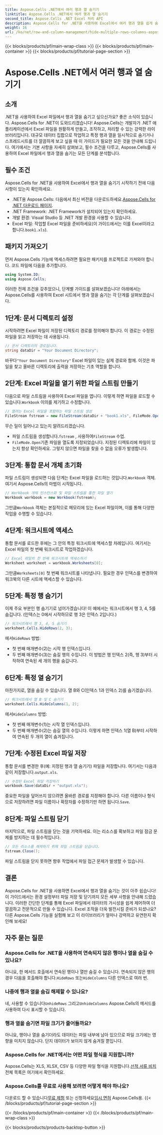 ```yaml
---
title: Aspose.Cells .NET에서 여러 행과 열 숨기기
linktitle: Aspose.Cells .NET에서 여러 행과 열 숨기기
second_title: Aspose.Cells .NET Excel 처리 API
description: Aspose.Cells for .NET을 사용하여 Excel에서 여러 행과 열을 쉽게 숨기는 방법을 알아보세요. 이 단계별 가이드를 따라 매끄러운 Excel 조작을 하세요.
weight: 16
url: /ko/net/row-and-column-management/hide-multiple-rows-columns-aspose-cells/
---
```


{{< blocks/products/pf/main-wrap-class >}}
{{< blocks/products/pf/main-container >}}
{{< blocks/products/pf/tutorial-page-section >}}

# Aspose.Cells .NET에서 여러 행과 열 숨기기

## 소개
.NET을 사용하여 Excel 파일에서 행과 열을 숨기고 싶으신가요? 좋은 소식이 있습니다. Aspose.Cells for .NET이 도와드리겠습니다! Aspose.Cells는 개발자가 .NET 애플리케이션에서 Excel 파일을 원활하게 만들고, 조작하고, 처리할 수 있는 강력한 라이브러리입니다. 대규모 데이터 집합으로 작업하고 특정 행과 열을 일시적으로 숨기거나 스프레드시트를 더 깔끔하게 보고 싶을 때 이 가이드가 필요한 모든 것을 안내해 드립니다. 여기에서는 기본 사항을 자세히 살펴보고, 필수 조건을 다루고, Aspose.Cells를 사용하여 Excel 파일에서 행과 열을 숨기는 모든 단계를 분석합니다.
## 필수 조건
Aspose.Cells for .NET을 사용하여 Excel에서 행과 열을 숨기기 시작하기 전에 다음 사항이 있는지 확인하세요.
-  .NET용 Aspose.Cells: 다음에서 최신 버전을 다운로드하세요.[Aspose.Cells for .NET 다운로드 페이지](https://releases.aspose.com/cells/net/).
- .NET Framework: .NET Framework가 설치되어 있는지 확인하세요.
- 개발 환경: Visual Studio 등 .NET 개발 환경을 사용할 수 있습니다.
- Excel 파일: 작업할 Excel 파일을 준비하세요(이 가이드에서는 이를 Excel이라고 합니다.`book1.xls`).
## 패키지 가져오기
먼저 Aspose.Cells 기능에 액세스하려면 필요한 패키지를 프로젝트로 가져와야 합니다. 코드 파일에 다음을 추가합니다.
```csharp
using System.IO;
using Aspose.Cells;
```
이러한 전제 조건을 갖추었으니, 단계별 가이드를 살펴보겠습니다!
아래에서는 Aspose.Cells를 사용하여 Excel 시트에서 행과 열을 숨기는 각 단계를 살펴보겠습니다.
## 1단계: 문서 디렉토리 설정
시작하려면 Excel 파일이 저장된 디렉토리 경로를 정의해야 합니다. 이 경로는 수정된 파일을 읽고 저장하는 데 사용됩니다.
```csharp
// 문서 디렉토리의 경로입니다.
string dataDir = "Your Document Directory";
```
 바꾸다`"Your Document Directory"` Excel 파일이 있는 실제 경로와 함께. 이것은 파일을 찾고 올바른 디렉토리에 출력을 저장하는 기초 역할을 합니다.
## 2단계: Excel 파일을 열기 위한 파일 스트림 만들기
 다음으로 파일 스트림을 사용하여 Excel 파일을 엽니다. 이렇게 하면 파일을 로드할 수 있습니다.`Workbook` 이의를 제기하고 수정합니다.
```csharp
// 열려는 Excel 파일을 포함하는 파일 스트림 생성
FileStream fstream = new FileStream(dataDir + "book1.xls", FileMode.Open);
```
무슨 일이 일어나고 있는지 알려드리겠습니다.
-  파일 스트림을 생성합니다.`fstream` , 사용하여`FileStream` 수업.
- `FileMode.Open`기존 파일을 열도록 지정되었습니다.
지정된 디렉토리에 파일이 있는지 항상 확인하세요. 그렇지 않으면 파일을 찾을 수 없음 오류가 발생합니다.
## 3단계: 통합 문서 개체 초기화
 파일 스트림이 생성되면 다음 단계는 Excel 파일을 로드하는 것입니다.`Workbook` 객체. 여기서 Aspose.Cells의 마법이 시작됩니다.
```csharp
// Workbook 개체 인스턴스화 및 파일 스트림을 통한 파일 열기
Workbook workbook = new Workbook(fstream);
```
 그만큼`Workbook` 객체는 본질적으로 메모리에 있는 Excel 파일이며, 이를 통해 다양한 작업을 수행할 수 있습니다.
## 4단계: 워크시트에 액세스
통합 문서를 로드한 후에는 그 안의 특정 워크시트에 액세스할 차례입니다. 여기서는 Excel 파일의 첫 번째 워크시트로 작업하겠습니다.
```csharp
// Excel 파일의 첫 번째 워크시트에 액세스하기
Worksheet worksheet = workbook.Worksheets[0];
```
 그만큼`Worksheets[0]` 첫 번째 워크시트를 나타냅니다. 필요한 경우 인덱스를 변경하여 워크북의 다른 시트에 액세스할 수 있습니다.
## 5단계: 특정 행 숨기기
이제 주요 부분인 행 숨기기로 넘어가겠습니다! 이 예에서는 워크시트에서 행 3, 4, 5를 숨깁니다. (인덱스는 0에서 시작하므로 행 3은 인덱스 2입니다.)
```csharp
// 워크시트에서 행 3, 4, 5 숨기기
worksheet.Cells.HideRows(2, 3);
```
 에서`HideRows` 방법:
- 첫 번째 매개변수(2)는 시작 행 인덱스입니다.
- 두 번째 매개변수(3)는 숨길 행의 수입니다.
이 방법은 행 인덱스 2(즉, 행 3)부터 시작하여 연속된 세 개의 행을 숨깁니다.
## 6단계: 특정 열 숨기기
마찬가지로, 열을 숨길 수 있습니다. 열 B와 C(인덱스 1과 인덱스 2)를 숨기겠습니다.
```csharp
// 워크시트에서 열 B 및 C 숨기기
worksheet.Cells.HideColumns(1, 2);
```
 에서`HideColumns` 방법:
- 첫 번째 매개변수(1)는 시작 열 인덱스입니다.
- 두 번째 매개변수(2)는 숨길 열의 수입니다.
이렇게 하면 인덱스 1(열 B)부터 시작하여 연속된 두 개의 열이 숨겨집니다.
## 7단계: 수정된 Excel 파일 저장
 통합 문서를 변경한 후(예: 지정된 행과 열 숨기기) 파일을 저장합니다. 여기서는 다음과 같이 저장합니다.`output.xls`.
```csharp
// 수정된 Excel 파일 저장하기
workbook.Save(dataDir + "output.xls");
```
 중요한 파일을 덮어쓰지 않으려면 올바른 경로를 지정해야 합니다. 다른 이름이나 형식으로 저장하려면 파일 이름이나 확장자를 수정하기만 하면 됩니다.`Save`.
## 8단계: 파일 스트림 닫기
마지막으로, 파일 스트림을 닫는 것을 기억하세요. 이는 리소스를 확보하고 파일 잠금 문제를 방지하는 데 필수적입니다.
```csharp
// 모든 리소스를 해제하기 위해 파일 스트림을 닫습니다.
fstream.Close();
```
파일 스트림을 닫지 못하면 향후 작업에서 파일 접근 문제가 발생할 수 있습니다.
## 결론
Aspose.Cells for .NET을 사용하면 Excel에서 행과 열을 숨기는 것이 아주 쉽습니다! 이 가이드에서는 환경 설정부터 파일 저장 및 닫기까지 모든 세부 사항을 안내해 드렸습니다. 이러한 간단한 단계를 통해 Excel 파일에서 데이터의 가시성을 쉽게 제어하여 더 깔끔하고 전문적으로 만들 수 있습니다. Excel 조작을 더욱 발전시킬 준비가 되셨나요? 다른 Aspose.Cells 기능을 실험해 보고 이 라이브러리가 얼마나 강력하고 유연한지 확인해 보세요!
## 자주 묻는 질문
### Aspose.Cells for .NET을 사용하여 연속되지 않은 행이나 열을 숨길 수 있나요?  
 아니요, 한 메서드 호출에서 연속된 행이나 열만 숨길 수 있습니다. 연속되지 않은 행의 경우 다음을 호출해야 합니다.`HideRows` 또는`HideColumns` 다른 인덱스로 여러 번.
### 나중에 행과 열을 숨김 해제할 수 있나요?  
 네, 사용할 수 있습니다`UnhideRows` 그리고`UnhideColumns` Aspose.Cells의 메서드를 사용하여 다시 표시할 수 있습니다.
### 행과 열을 숨기면 파일 크기가 줄어들까요?  
아니요, 행이나 열을 숨기더라도 데이터는 파일 내부에 남아 있으므로 파일 크기에는 영향을 미치지 않습니다. 단지 데이터가 보이지 않게 숨겨질 뿐입니다.
### Aspose.Cells for .NET에서는 어떤 파일 형식을 지원합니까?  
 Aspose.Cells는 XLS, XLSX, CSV 등 다양한 파일 형식을 지원합니다.[선적 서류 비치](https://reference.aspose.com/cells/net/) 전체 목록은 여기에서 확인하세요.
### Aspose.Cells를 무료로 사용해 보려면 어떻게 해야 하나요?  
 다운로드 할 수 있습니다[무료 체험](https://releases.aspose.com/) 또는 신청하세요[임시 면허](https://purchase.aspose.com/temporary-license/) Aspose.Cells용.
{{< /blocks/products/pf/tutorial-page-section >}}

{{< /blocks/products/pf/main-container >}}
{{< /blocks/products/pf/main-wrap-class >}}

{{< blocks/products/products-backtop-button >}}
